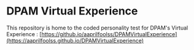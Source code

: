 # DPAM Virtual Experience

This repository is home to the coded personality test for DPAM's Virtual Experience : 
[https://github.io/aaprilfoolss/DPAMVirtualExperience](https://aaprilfoolss.github.io/DPAMVirtualExperience)
